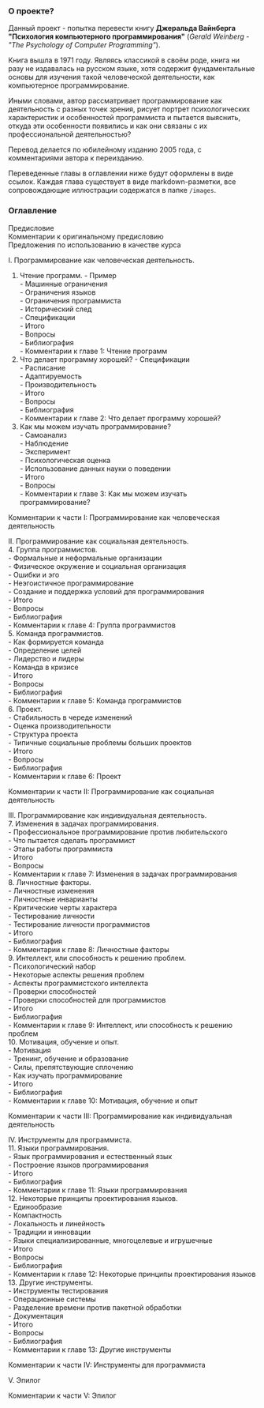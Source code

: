 ### О проекте?

Данный проект - попытка перевести книгу **Джеральда Вайнберга "Психология компьютерного программирования"** (_Gerald Weinberg - "The Psychology of Computer Programming"_).  

Книга вышла в 1971 году. Являясь классикой в своём роде, книга ни разу не издавалась на русском языке, хотя содержит фундаментальные основы для изучения такой человеческой деятельности, как компьютерное программирование.  

Иными словами, автор рассматривает программирование как деятельность с разных точек зрения, рисует портрет психологических
характеристик и особенностей программиста и пытается выяснить, откуда эти особенности появились и как они связаны с их профессиональной деятельностью?  

Перевод делается по юбилейному изданию 2005 года, с комментариями автора к переизданию.  

Переведенные главы в оглавлении ниже будут оформлены в виде ссылок. Каждая глава существует в виде markdown-разметки, все сопровождающие иллюстрации содержатся в папке `/images`.  

### Оглавление

Предисловие    
Комментарии к оригинальному предисловию  
Предложения по использованию в качестве курса  

I. Программирование как человеческая деятельность.  
  1. Чтение программ. 
    - Пример  
    - Машинные ограничения  
    - Ограничения языков  
    - Ограничения программиста  
    - Исторический след  
    - Спецификации  
    - Итого  
    - Вопросы  
    - Библиография  
    - Комментарии к главе 1: Чтение программ  
  2. Что делает программу хорошей? 
    - Спецификации  
    - Расписание  
    - Адаптируемость  
    - Производительность  
    - Итого  
    - Вопросы  
    - Библиография  
    - Комментарии к главе 2: Что делает программу хорошей?  
  3. Как мы можем изучать программирование?  
    - Самоанализ  
    - Наблюдение  
    - Эксперимент  
    - Психологическая оценка  
    - Использование данных науки о поведении  
    - Итого  
    - Вопросы  
    - Комментарии к главе 3: Как мы можем изучать программирование?  

Комментарии к части I: Программирование как человеческая деятельность  

II. Программирование как социальная деятельность.  
  4. Группа программистов.  
    - Формальные и неформальные организации  
    - Физическое окружение и социальная организация  
    - Ошибки и эго  
    - Неэгоистичное программирование  
    - Создание и поддержка условий для программирования  
    - Итого  
    - Вопросы  
    - Библиография  
    - Комментарии к главе 4: Группа программистов  
  5. Команда программистов.  
    - Как формируется команда  
    - Определение целей  
    - Лидерство и лидеры  
    - Команда в кризисе  
    - Итого  
    - Вопросы  
    - Библиография  
    - Комментарии к главе 5: Команда программистов  
  6. Проект.  
    - Стабильность в череде изменений  
    - Оценка производительности  
    - Структура проекта  
    - Типичные социальные проблемы больших проектов  
    - Итого  
    - Вопросы  
    - Библиография  
    - Комментарии к главе 6: Проект  

Комментарии к части II: Программирование как социальная деятельность  

III. Программирование как индивидуальная деятельность.  
  7. Изменения в задачах программирования.  
    - Профессиональное программирование против любительского  
    - Что пытается сделать программист  
    - Этапы работы программиста  
    - Итого  
    - Вопросы  
    - Комментарии к главе 7: Изменения в задачах программирования  
  8. Личностные факторы.  
    - Личностные изменения  
    - Личностные инварианты  
    - Критические черты характера  
    - Тестирование личности  
    - Тестирование личности программистов  
    - Итого  
    - Библиография  
    - Комментарии к главе 8: Личностные факторы  
  9. Интеллект, или способность к решению проблем.  
    - Психологический набор  
    - Некоторые аспекты решения проблем  
    - Аспекты программистского интеллекта  
    - Проверки способностей  
    - Проверки способностей для программистов  
    - Итого  
    - Библиография  
    - Комментарии к главе 9: Интеллект, или способность к решению проблем  
  10. Мотивация, обучение и опыт.  
    - Мотивация  
    - Тренинг, обучение и образование  
    - Силы, препятствующие сплочению  
    - Как изучать программирование  
    - Итого  
    - Библиография  
    - Комментарии к главе 10: Мотивация, обучение и опыт  

Комментарии к части III: Программирование как индивидуальная деятельность  

IV. Инструменты для программиста.  
  11. Языки программирования.  
    - Язык программирования и естественный язык  
    - Построение языков программирования  
    - Итого  
    - Библиография  
    - Комментарии к главе 11: Языки программирования  
  12. Некоторые принципы проектирования языков.  
    - Единообразие  
    - Компактность  
    - Локальность и линейность  
    - Традиции и инновации  
    - Языки специализированные, многоцелевые и игрушечные  
    - Итого  
    - Вопросы  
    - Библиография  
    - Комментарии к главе 12: Некоторые принципы проектирования языков  
  13. Другие инструменты.  
    - Инструменты тестирования  
    - Операционные системы  
    - Разделение времени против пакетной обработки  
    - Документация  
    - Итого  
    - Вопросы  
    - Библиография  
    - Комментарии к главе 13: Другие инструменты  

Комментарии к части IV: Инструменты для программиста  

V. Эпилог  

Комментарии к части V: Эпилог
